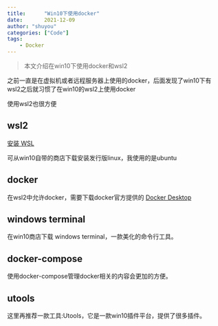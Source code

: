 ```yaml
---
title:      "Win10下使用docker"
date:       2021-12-09
author: "shuyou"
categories: ["Code"]
tags:
    - Docker
---
```


> 本文介绍在win10下使用docker和wsl2

之前一直是在虚拟机或者远程服务器上使用的docker，后面发现了win10下有wsl2之后就习惯了在win10的wsl2上使用docker

使用wsl2也很方便

## wsl2

[安装 WSL](https://docs.microsoft.com/zh-cn/windows/wsl/install)

可从win10自带的商店下载安装发行版linux，我使用的是ubuntu

## docker

在wsl2中允许docker，需要下载docker官方提供的 [Docker Desktop](https://docs.docker.com/desktop/windows/install/)

## windows terminal

在win10商店下载 windows terminal，一款美化的命令行工具。

## docker-compose

使用docker-compose管理docker相关的内容会更加的方便。

## utools

这里再推荐一款工具:Utools，它是一款win10插件平台，提供了很多插件。